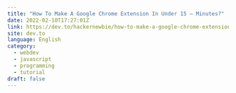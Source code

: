 ```yaml
---
title: "How To Make A Google Chrome Extension In Under 15 – Minutes?"
date: 2022-02-10T17:27:01Z
link: https://dev.to/hackernewbie/how-to-make-a-google-chrome-extension-in-under-15-minutes-2605?utm_medium=RSS&utm_source=news.12bit.vn
site: dev.to
language: English
category:
  - webdev
  - javascript
  - programming
  - tutorial
draft: false
---
```

